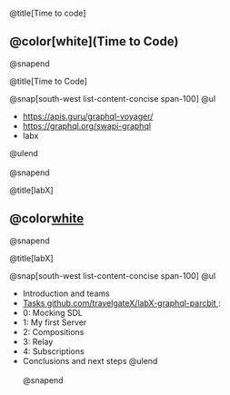 @title[Time to code]

## @color[white](Time to Code)

@snapend

@title[Time to Code]

@snap[south-west list-content-concise span-100]
@ul
- https://apis.guru/graphql-voyager/
- https://graphql.org/swapi-graphql
- labx

@ulend
<br><br>
@snapend

@title[labX]

## @color[white](labX)

@snapend

@title[labX]

@snap[south-west list-content-concise span-100]
@ul
- Introduction and teams
- [Tasks github.com/travelgateX/labX-graphql-parcbit ](https://github.com/travelgateX/labX-graphql-parcbit):
 - 0: Mocking SDL
 - 1: My first Server
 - 2: Compositions
 - 3: Relay
 - 4: Subscriptions
- Conclusions and next steps
@ulend
<br><br>
@snapend
